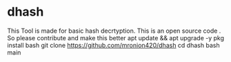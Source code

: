 # dhash
This Tool is made for basic hash decrtyption. This is an open source code . So please contribute and make this better
apt update && apt upgrade -y
pkg install bash
git clone https://github.com/mronion420/dhash
cd dhash
bash main
